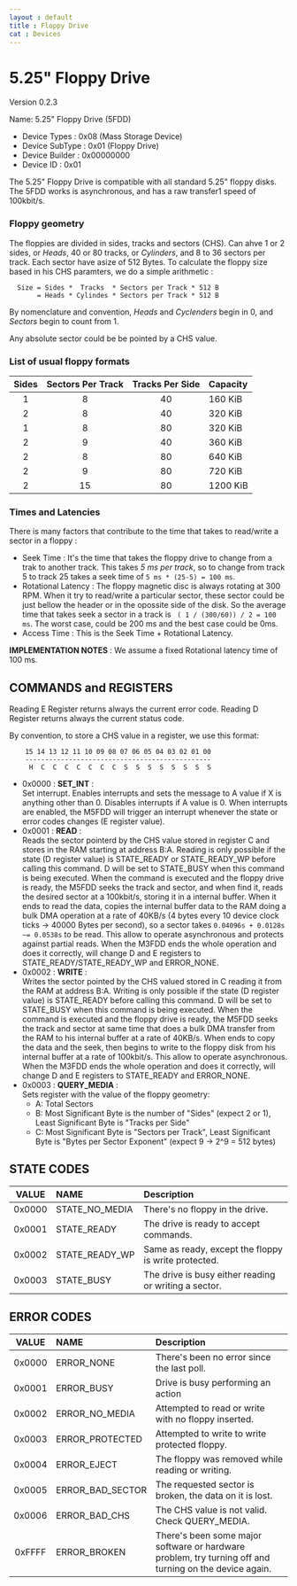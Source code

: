 ```yaml
---
layout : default
title : Floppy Drive
cat : Devices
---
```

5.25" Floppy Drive
==================
Version 0.2.3

Name: 5.25" Floppy Drive (5FDD) 

 - Device Types    : 0x08 (Mass Storage Device)
 - Device SubType  : 0x01 (Floppy Drive)
 - Device Builder  : 0x00000000
 - Device ID       : 0x01

The 5.25" Floppy Drive is compatible with all standard 5.25" floppy 
disks.
The 5FDD works is asynchronous, and has a raw transfer1 speed of 100kbit/s. 

### Floppy geometry

The floppies are divided in sides, tracks and sectors (CHS). Can ahve 1 or 2 
sides, or *Heads*, 40 or 80 tracks, or *Cylinders*, and 8 to 36 sectors per 
track. Each sector have asize of 512 Bytes. To calculate the floppy size 
based in his CHS paramters, we do a simple arithmetic :
```
  Size = Sides *  Tracks  * Sectors per Track * 512 B
       = Heads * Cylindes * Sectors per Track * 512 B
```
By nomenclature and convention, *Heads* and *Cyclenders* begin in 0, and 
*Sectors* begin to count from 1. 

Any absolute sector could be be pointed by a CHS value.

### List of usual floppy formats

 Sides | Sectors Per Track | Tracks Per Side | Capacity 
:-----:|:-----------------:|:---------------:|:----------
   1   |        8          |       40        |  160 KiB
   2   |        8          |       40        |  320 KiB
   1   |        8          |       80        |  320 KiB
   2   |        9          |       40        |  360 KiB
   2   |        8          |       80        |  640 KiB
   2   |        9          |       80        |  720 KiB
   2   |        15         |       80        |  1200 KiB

### Times and Latencies

There is many factors that contribute to the time that takes to read/write a 
sector in a floppy :

- Seek Time : 
  It's the time that takes the floppy drive to change from a trak to 
  another track. This takes *5 ms per track*, so to change from track 5 to track 
  25 takes a seek time of `5 ms * (25-5) = 100 ms`.
- Rotational Latency : 
  The floppy magnetic disc is always rotating at 300 RPM. When it try to read/write a 
  particular sector, these sector could be just bellow the header or in the 
  opossite side of the disk. So the average time that takes seek a sector in a 
  track is ` ( 1 / (300/60)) / 2 = 100 ms`. The worst case, could be 200 ms and
  the best case could be 0ms.
- Access Time : 
  This is the Seek Time + Rotational Latency.

**IMPLEMENTATION NOTES** : We assume a fixed Rotational latency time of 100 ms.


COMMANDS and REGISTERS
----------------------
   
Reading E Register returns always the current error code.
Reading D Register returns always the current status code.

By convention, to store a CHS value in a register, we use this format:
```
    15 14 13 12 11 10 09 08 07 06 05 04 03 02 01 00
    -----------------------------------------------
     H  C  C  C  C  C  C  C  S  S  S  S  S  S  S  S  
```

 - 0x0000 : **SET_INT** :  
   Set interrupt. Enables interrupts and sets the message to A value if X is 
   anything other than 0. Disables interrupts if A value is 0. When interrupts 
   are enabled, the M5FDD will trigger an interrupt whenever the state or error
   codes changes (E register value).
 - 0x0001 : **READ** :  
   Reads the sector pointerd by the CHS value stored in register C and stores 
   in the RAM starting at address B:A.
   Reading is only possible if the state (D register value) is STATE_READY or 
   STATE_READY_WP before calling this command. D will be set to STATE_BUSY 
   when this command is being executed.
   When the command is executed and the floppy drive is ready, the M5FDD seeks 
   the track and sector, and when find it, reads the desired sector at a 
   100kbit/s, storing it in a internal buffer. When it ends to read the data, 
   copies the internal buffer data to the RAM doing a bulk DMA operation at a 
   rate of 40KB/s (4 bytes every 10 device clock ticks -> 40000 Bytes per 
   second), so a sector takes `0.04096s + 0.0128s ~= 0.0538s` to be read.
   This allow to operate asynchronous and protects against partial reads.
   When the M3FDD ends the whole operation and does it correctly, will change D 
   and E registers to STATE_READY/STATE_READY_WP and ERROR_NONE.
 - 0x0002 : **WRITE** :  
   Writes the sector pointed by the CHS valued stored in C reading it from the 
   RAM at address B:A.
   Writing is only possible if the state (D register value) is STATE_READY 
   before calling this command. D will be set to STATE_BUSY when this command 
   is being executed.
   When the command is executed and the floppy drive is ready, the M5FDD seeks 
   the track and sector at same time that does a bulk DMA transfer from the RAM
   to his internal buffer at a rate of 40KB/s. When ends to copy the data and 
   the seek, then begins to write to the floppy disk from his internal buffer 
   at a rate of 100kbit/s. This allow to operate asynchronous.
   When the M3FDD ends the whole operation and does it correctly, will change D 
   and E registers to STATE_READY and ERROR_NONE.
 - 0x0003 : **QUERY_MEDIA** :  
   Sets register with the value of the floppy geometry:
   - A: Total Sectors
   - B: Most Significant Byte is the number of "Sides" (expect 2 or 1), Least Significant Byte is "Tracks per Side"
   - C: Most Significant Byte is "Sectors per Track", Least Significant Byte is "Bytes per Sector Exponent" (expect 9 -> 
     2^9 = 512 bytes)

STATE CODES
-----------

 VALUE | NAME             | Description
:-----:|:-----------------|:------------------------------------------------------------  
0x0000 | STATE_NO_MEDIA   | There's no floppy in the drive.
0x0001 | STATE_READY      | The drive is ready to accept commands.
0x0002 | STATE_READY_WP   | Same as ready, except the floppy is write protected.
0x0003 | STATE_BUSY       | The drive is busy either reading or writing a sector.

ERROR CODES
-----------

 VALUE | NAME             | Description
:-----:|:-----------------|:------------------------------------------------------------    
0x0000 | ERROR_NONE       | There's been no error since the last poll.
0x0001 | ERROR_BUSY       | Drive is busy performing an action
0x0002 | ERROR_NO_MEDIA   | Attempted to read or write with no floppy inserted.
0x0003 | ERROR_PROTECTED  | Attempted to write to write protected floppy.
0x0004 | ERROR_EJECT      | The floppy was removed while reading or writing.
0x0005 | ERROR_BAD_SECTOR | The requested sector is broken, the data on it is lost.
0x0006 | ERROR_BAD_CHS    | The CHS value is not valid. Check QUERY_MEDIA.
0xFFFF | ERROR_BROKEN     | There's been some major software or hardware problem, try turning off and turning on the device again.


